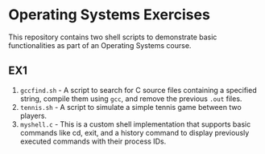 # Operating Systems Exercises

This repository contains two shell scripts to demonstrate basic functionalities as part of an Operating Systems course.

## EX1

1. `gccfind.sh` - A script to search for C source files containing a specified string, compile them using `gcc`, and remove the previous `.out` files.
2. `tennis.sh` - A script to simulate a simple tennis game between two players.
3. `myshell.c` - This is a custom shell implementation that supports basic commands like cd, exit, and a history command to display previously executed commands with their process IDs.

